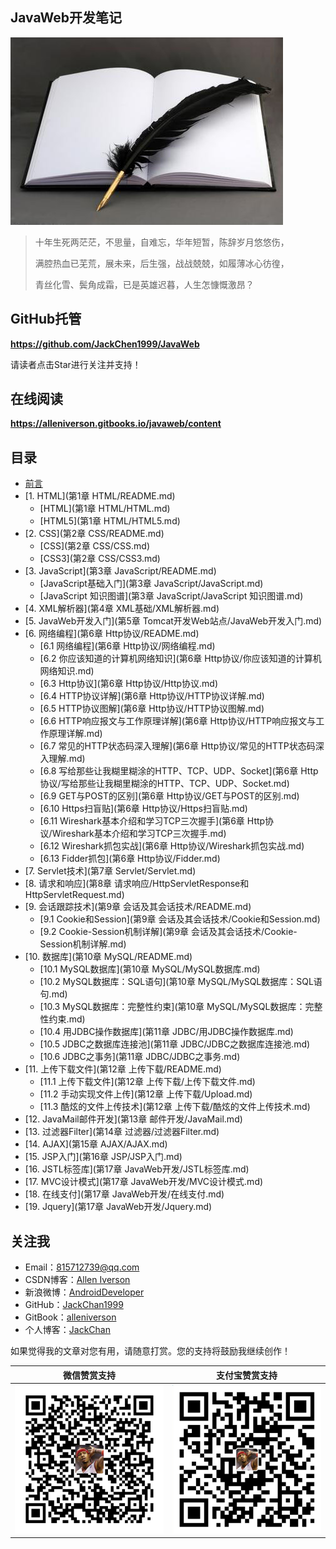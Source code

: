 ## JavaWeb开发笔记

![](assets/note.jpg)

> 十年生死两茫茫，不思量，自难忘，华年短暂，陈辞岁月悠悠伤，
>
> 满腔热血已芜荒，展未来，后生强，战战兢兢，如履薄冰心彷徨，
>
> 青丝化雪、鬓角成霜，已是英雄迟暮，人生怎慷慨激昂？

## GitHub托管

**https://github.com/JackChen1999/JavaWeb**

请读者点击Star进行关注并支持！

## 在线阅读

**https://alleniverson.gitbooks.io/javaweb/content**

## 目录

* [前言](README.md)
* [1. HTML](第1章 HTML/README.md)
  * [HTML](第1章 HTML/HTML.md)
  * [HTML5](第1章 HTML/HTML5.md)
* [2. CSS](第2章 CSS/README.md)
  * [CSS](第2章 CSS/CSS.md)
  * [CSS3](第2章 CSS/CSS3.md)
* [3. JavaScript](第3章 JavaScript/README.md)
  * [JavaScript基础入门](第3章 JavaScript/JavaScript.md)
  * [JavaScript 知识图谱](第3章 JavaScript/JavaScript 知识图谱.md)
* [4. XML解析器](第4章 XML基础/XML解析器.md)
* [5. JavaWeb开发入门](第5章 Tomcat开发Web站点/JavaWeb开发入门.md)
* [6. 网络编程](第6章 Http协议/README.md)
  * [6.1 网络编程](第6章 Http协议/网络编程.md)
  * [6.2 你应该知道的计算机网络知识](第6章 Http协议/你应该知道的计算机网络知识.md)
  * [6.3 Http协议](第6章 Http协议/Http协议.md)
  * [6.4 HTTP协议详解](第6章 Http协议/HTTP协议详解.md)
  * [6.5 HTTP协议图解](第6章 Http协议/HTTP协议图解.md)
  * [6.6 HTTP响应报文与工作原理详解](第6章 Http协议/HTTP响应报文与工作原理详解.md)
  * [6.7 常见的HTTP状态码深入理解](第6章 Http协议/常见的HTTP状态码深入理解.md)
  * [6.8 写给那些让我糊里糊涂的HTTP、TCP、UDP、Socket](第6章 Http协议/写给那些让我糊里糊涂的HTTP、TCP、UDP、Socket.md)
  * [6.9 GET与POST的区别](第6章 Http协议/GET与POST的区别.md)
  * [6.10 Https扫盲贴](第6章 Http协议/Https扫盲贴.md)
  * [6.11 Wireshark基本介绍和学习TCP三次握手](第6章 Http协议/Wireshark基本介绍和学习TCP三次握手.md)
  * [6.12 Wireshark抓包实战](第6章 Http协议/Wireshark抓包实战.md)
  * [6.13 Fidder抓包](第6章 Http协议/Fidder.md)
* [7. Servlet技术](第7章 Servlet/Servlet.md)
* [8. 请求和响应](第8章 请求响应/HttpServletResponse和HttpServletRequest.md)
* [9. 会话跟踪技术](第9章 会话及其会话技术/README.md)
  * [9.1 Cookie和Session](第9章 会话及其会话技术/Cookie和Session.md)
  * [9.2 Cookie-Session机制详解](第9章 会话及其会话技术/Cookie-Session机制详解.md)
* [10. 数据库](第10章 MySQL/README.md)
  * [10.1 MySQL数据库](第10章 MySQL/MySQL数据库.md)
  * [10.2 MySQL数据库：SQL语句](第10章 MySQL/MySQL数据库：SQL语句.md)
  * [10.3 MySQL数据库：完整性约束](第10章 MySQL/MySQL数据库：完整性约束.md)
  * [10.4 用JDBC操作数据库](第11章 JDBC/用JDBC操作数据库.md)
  * [10.5 JDBC之数据库连接池](第11章 JDBC/JDBC之数据库连接池.md)
  * [10.6 JDBC之事务](第11章 JDBC/JDBC之事务.md)
* [11. 上传下载文件](第12章 上传下载/README.md)
  * [11.1 上传下载文件](第12章 上传下载/上传下载文件.md)
  * [11.2 手动实现文件上传](第12章 上传下载/Upload.md)
  * [11.3 酷炫的文件上传技术](第12章 上传下载/酷炫的文件上传技术.md)
* [12. JavaMail邮件开发](第13章 邮件开发/JavaMail.md)
* [13. 过滤器Filter](第14章 过滤器/过滤器Filter.md)
* [14. AJAX](第15章 AJAX/AJAX.md)
* [15. JSP入门](第16章 JSP/JSP入门.md)
* [16. JSTL标签库](第17章 JavaWeb开发/JSTL标签库.md)
* [17. MVC设计模式](第17章 JavaWeb开发/MVC设计模式.md)
* [18. 在线支付](第17章 JavaWeb开发/在线支付.md)
* [19. Jquery](第17章 JavaWeb开发/Jquery.md)

## 关注我

- Email：<815712739@qq.com>
- CSDN博客：[Allen Iverson](http://blog.csdn.net/axi295309066)
- 新浪微博：[AndroidDeveloper](http://weibo.com/u/1848214604?topnav=1&wvr=6&topsug=1&is_all=1)
- GitHub：[JackChan1999](https://github.com/JackChan1999)
- GitBook：[alleniverson](https://www.gitbook.com/@alleniverson)
- 个人博客：[JackChan](https://jackchan1999.github.io/)

如果觉得我的文章对您有用，请随意打赏。您的支持将鼓励我继续创作！

|                  微信赞赏支持                  |                 支付宝赞赏支持                  |
| :--------------------------------------: | :--------------------------------------: |
| <img src="assets/weixin.png" width="300" /> | <img src="assets/支付宝.jpg" width="300" /> |
